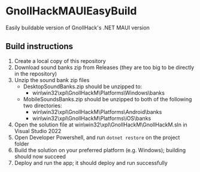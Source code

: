 # GnollHackMAUIEasyBuild
Easily buildable version of GnollHack's .NET MAUI version

## Build instructions
1. Create a local copy of this repository
2. Download sound banks zip from Releases (they are too big to be directly in the repository)
3. Unzip the sound bank zip files
    - DesktopSoundBanks.zip should be unzipped to:
        - win\win32\xpl\GnollHackM\Platforms\Windows\banks
    - MobileSoundsBanks.zip should be unzipped to both of the following two directories:
        - win\win32\xpl\GnollHackM\Platforms\Android\banks
        - win\win32\xpl\GnollHackM\Platforms\iOS\banks
4. Open the solution file at win\win32\xpl\GnollHackM\GnollHackM.sln in Visual Studio 2022
5. Open Developer Powershell, and run `dotnet restore` on the project folder
6. Build the solution on your preferred platform (e.g. Windows); building should now succeed
7. Deploy and run the app; it should deploy and run successfully
